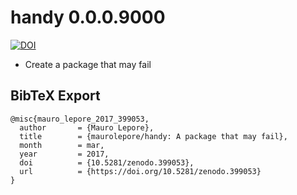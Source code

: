 # handy 0.0.0.9000

[![DOI](https://zenodo.org/badge/DOI/10.5281/zenodo.399053.svg)](https://doi.org/10.5281/zenodo.399053)

* Create a package that may fail

## BibTeX Export

```
@misc{mauro_lepore_2017_399053,
  author       = {Mauro Lepore},
  title        = {maurolepore/handy: A package that may fail},
  month        = mar,
  year         = 2017,
  doi          = {10.5281/zenodo.399053},
  url          = {https://doi.org/10.5281/zenodo.399053}
}
```
